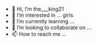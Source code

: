 - 👋 Hi, I’m the___king21
- 👀 I’m interested in ... girls
- 🌱 I’m currently learning ...
- 💞️ I’m looking to collaborate on ...
- 📫 How to reach me ...

<!---
murugiyan/murugiyan is a ✨ special ✨ repository because its `README.md` (this file) appears on your GitHub profile.
You can click the Preview link to take a look at your changes.
--->
